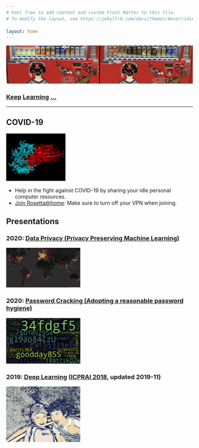 ```yaml
---
# Feel free to add content and custom Front Matter to this file.
# To modify the layout, see https://jekyllrb.com/docs/themes/#overriding-theme-defaults

layout: home
---
```

![Didier Guillevic](/assets/images/Japan_vending_machines.jpg "Tokyo Vending Machine")

### [Keep](https://www.coursera.org) [Learning](https://www.edx.org) [...](https://www.udacity.com)
----

## COVID-19
<img src="/assets/images/jhr_vs_covid.png" alt="Mini-proteins vs COVID-19"
  title="Mini-proteins vs COVID-19" width="160" height="128"
/>
- Help in the fight against COVID-19 by sharing your idle personal computer resources.
- [Join Rosetta@home](https://boinc.bakerlab.org): Make sure to turn off your VPN when joining.

## Presentations

### 2020: [Data Privacy (Privacy Preserving Machine Learning)](../Data_Privacy_2020_Didier_Guillevic.pdf)
<img src="/assets/images/World_heatmap.jpg" title="Strava World Heatmap" width="200" />

### 2020: [Password Cracking (Adopting a reasonable password hygiene)](../Password_Cracking_2020_Didier_Guillevic.pdf)
<img src="/assets/images/passwords.jpg" title="Cracked passwords visualization" width="200" />

### 2019: [Deep Learning](../Deep_Learning_2019_Didier_Guillevic.pdf)  ([ICPRAI 2018](http://www.icprai2018.com), updated 2019-11)
<img src="/assets/images/deep_art.jpg" title="Deep Art - Deep Learning" width="200" />
